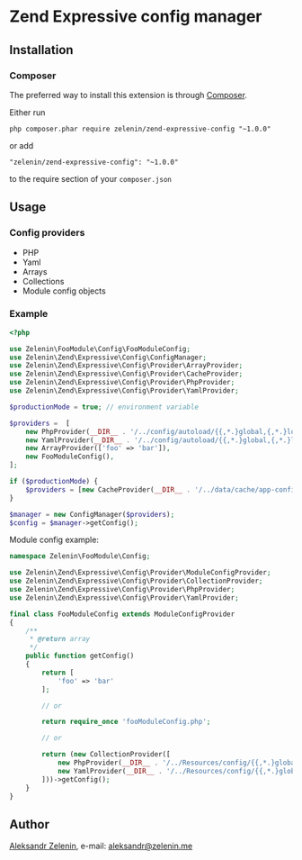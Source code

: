 # Zend Expressive config manager

## Installation

### Composer

The preferred way to install this extension is through [Composer](http://getcomposer.org/).

Either run

```
php composer.phar require zelenin/zend-expressive-config "~1.0.0"
```

or add

```
"zelenin/zend-expressive-config": "~1.0.0"
```

to the require section of your ```composer.json```

## Usage

### Config providers

- PHP
- Yaml
- Arrays
- Collections
- Module config objects

### Example

```php
<?php

use Zelenin\FooModule\Config\FooModuleConfig;
use Zelenin\Zend\Expressive\Config\ConfigManager;
use Zelenin\Zend\Expressive\Config\Provider\ArrayProvider;
use Zelenin\Zend\Expressive\Config\Provider\CacheProvider;
use Zelenin\Zend\Expressive\Config\Provider\PhpProvider;
use Zelenin\Zend\Expressive\Config\Provider\YamlProvider;

$productionMode = true; // environment variable

$providers =  [
    new PhpProvider(__DIR__ . '/../config/autoload/{{,*.}global,{,*.}local}.php'),
    new YamlProvider(__DIR__ . '/../config/autoload/{{,*.}global,{,*.}local}.yml'),
    new ArrayProvider(['foo' => 'bar']),
    new FooModuleConfig(),
];

if ($productionMode) {
    $providers = [new CacheProvider(__DIR__ . '/../data/cache/app-config.php', $providers)];
}

$manager = new ConfigManager($providers);
$config = $manager->getConfig();
```

Module config example:

```php
namespace Zelenin\FooModule\Config;

use Zelenin\Zend\Expressive\Config\Provider\ModuleConfigProvider;
use Zelenin\Zend\Expressive\Config\Provider\CollectionProvider;
use Zelenin\Zend\Expressive\Config\Provider\PhpProvider;
use Zelenin\Zend\Expressive\Config\Provider\YamlProvider;

final class FooModuleConfig extends ModuleConfigProvider
{
    /**
     * @return array
     */
    public function getConfig()
    {
        return [
            'foo' => 'bar'
        ];

        // or

        return require_once 'fooModuleConfig.php';

        // or

        return (new CollectionProvider([
            new PhpProvider(__DIR__ . '/../Resources/config/{{,*.}global,{,*.}local}.php')),
            new YamlProvider(__DIR__ . '/../Resources/config/{{,*.}global,{,*.}local}.yml'))
        ]))->getConfig();
    }
}
```

## Author

[Aleksandr Zelenin](https://github.com/zelenin/), e-mail: [aleksandr@zelenin.me](mailto:aleksandr@zelenin.me)
